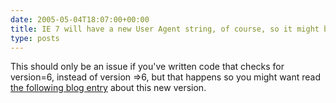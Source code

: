 ```yaml
---
date: 2005-05-04T18:07:00+00:00
title: IE 7 will have a new User Agent string, of course, so it might be worth checking your code&#8230;
type: posts
---
```

This should only be an issue if you've written code that checks for version=6, instead of version =>6, but that happens so you might want read [the following blog entry](http://blogs.msdn.com/ie/archive/2005/04/27/412813.aspx) about this new version.

